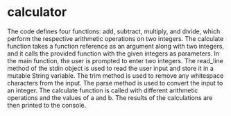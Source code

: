 # calculator

The code defines four functions: add, subtract, multiply, and divide, which perform the respective arithmetic operations on two integers.
The calculate function takes a function reference as an argument along with two integers, and it calls the provided function with the given integers as parameters.
In the main function, the user is prompted to enter two integers.
The read_line method of the stdin object is used to read the user input and store it in a mutable String variable.
The trim method is used to remove any whitespace characters from the input.
The parse method is used to convert the input to an integer.
The calculate function is called with different arithmetic operations and the values of a and b.
The results of the calculations are then printed to the console.
